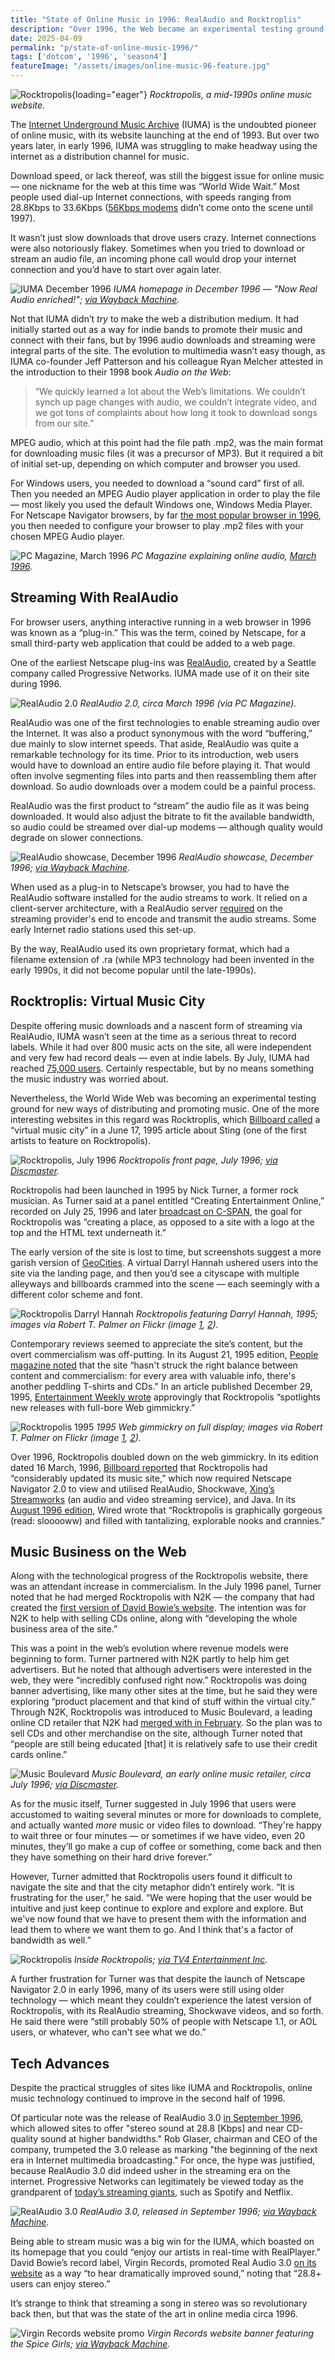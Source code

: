 ```yaml
---
title: "State of Online Music in 1996: RealAudio and Rocktroplis"
description: "Over 1996, the Web became an experimental testing ground for new ways of distributing and promoting music. RealAudio, Rocktropolis, Music Boulevard and IUMA were some of the leading sites."
date: 2025-04-09
permalink: "p/state-of-online-music-1996/"
tags: ['dotcom', '1996', 'season4']
featureImage: "/assets/images/online-music-96-feature.jpg"
---
```


![Rocktropolis](/assets/images/online-music-96-feature.jpg){loading="eager"}
*Rocktropolis, a mid-1990s online music website.*

The [Internet Underground Music Archive](/p/iuma-1994/) (IUMA) is the undoubted pioneer of online music, with its website launching at the end of 1993. But over two years later, in early 1996, IUMA was struggling to make headway using the internet as a distribution channel for music.

Download speed, or lack thereof, was still the biggest issue for online music — one nickname for the web at this time was “World Wide Wait.” Most people used dial-up Internet connections, with speeds ranging from 28.8Kbps to 33.6Kbps ([56Kbps modems](https://royal.pingdom.com/the-web-in-1996-1997/) didn’t come onto the scene until 1997). 

It wasn’t just slow downloads that drove users crazy. Internet connections were also notoriously flakey. Sometimes when you tried to download or stream an audio file, an incoming phone call would drop your internet connection and you’d have to start over again later. 

![IUMA December 1996](/assets/images/iuma-dec1996a.jpg)
*IUMA homepage in December 1996 — "Now Real Audio enriched!"; [via Wayback Machine](https://web.archive.org/web/19961219061645/http://www.iuma.com:80/).*

Not that IUMA didn’t *try* to make the web a distribution medium. It had initially started out as a way for indie bands to promote their music and connect with their fans, but by 1996 audio downloads and streaming were integral parts of the site. The evolution to multimedia wasn’t easy though, as IUMA co-founder Jeff Patterson and his colleague Ryan Melcher attested in the introduction to their 1998 book *Audio on the Web*:

> “We quickly learned a lot about the Web’s limitations. We couldn’t synch up page changes with audio, we couldn’t integrate video, and we got tons of complaints about how long it took to download songs from our site.”

MPEG audio, which at this point had the file path .mp2, was the main format for downloading music files (it was a precursor of MP3). But it required a bit of initial set-up, depending on which computer and browser you used. 

For Windows users, you needed to download a “sound card” first of all. Then you needed an MPEG Audio player application in order to play the file — most likely you used the default Windows one, Windows Media Player. For Netscape Navigator browsers, by far [the most popular browser in 1996](/p/1996-netscape-lays-the-groundwork-for-web-applications/), you then needed to configure your browser to play .mp2 files with your chosen MPEG Audio player.

![PC Magazine, March 1996](/assets/images/online-audio-march1996.jpg)
*PC Magazine explaining online audio, [March 1996](https://books.google.co.uk/books?id=E7p19YtI_Z4C&printsec=frontcover&source=gbs_ge_summary_r&cad=0#v=onepage&q&f=false).*

## Streaming With RealAudio

For browser users, anything interactive running in a web browser in 1996 was known as a “plug-in.” This was the term, coined by Netscape, for a small third-party web application that could be added to a web page. 

One of the earliest Netscape plug-ins was [RealAudio](https://web.archive.org/web/20120623012714/http://www.mcs.csueastbay.edu/~grewe/CS3520/HTML/WWWBrowsing/htmlapps.htm), created by a Seattle company called Progressive Networks. IUMA made use of it on their site during 1996.

![RealAudio 2.0](/assets/images/realaudio-20-march1996.jpg)
*RealAudio 2.0, circa March 1996 (via PC Magazine).*

RealAudio was one of the first technologies to enable streaming audio over the Internet. It was also a product synonymous with the word “buffering,” due mainly to slow internet speeds. That aside, RealAudio was quite a remarkable technology for its time. Prior to its introduction, web users would have to download an entire audio file before playing it. That would often involve segmenting files into parts and then reassembling them after download. So audio downloads over a modem could be a painful process. 

RealAudio was the first product to “stream” the audio file as it was being downloaded. It would also adjust the bitrate to fit the available bandwidth, so audio could be streamed over dial-up modems — although quality would degrade on slower connections. 

![RealAudio showcase, December 1996](/assets/images/realaudio-showcase-dec1996.jpg)
*RealAudio showcase, December 1996; [via Wayback Machine](https://web.archive.org/web/19961220175941/http://www.realaudio.com/hpproducts/ra3.0/index.html).*

When used as a plug-in to Netscape’s browser, you had to have the RealAudio software installed for the audio streams to work. It relied on a client-server architecture, with a RealAudio server [required](https://web.archive.org/web/19970711104010/http://www.real.com/prognet/) on the streaming provider's end to encode and transmit the audio streams. Some early Internet radio stations used this set-up. 

By the way, RealAudio used its own proprietary format, which had a filename extension of .ra (while MP3 technology had been invented in the early 1990s, it did not become popular until the late-1990s). 

## Rocktroplis: Virtual Music City

Despite offering music downloads and a nascent form of streaming via RealAudio, IUMA wasn’t seen at the time as a serious threat to record labels. While it had over 800 music acts on the site, all were independent and very few had record deals — even at indie labels. By July, IUMA had reached [75,000 users](https://web.archive.org/web/19961219062448/http://www.iuma.com/IUMA-2.0/pages/newfeat/). Certainly respectable, but by no means something the music industry was worried about. 

Nevertheless, the World Wide Web was becoming an experimental testing ground for new ways of distributing and promoting music. One of the more interesting websites in this regard was Rocktroplis, which [Billboard called](https://books.google.co.nz/books?id=8AsEAAAAMBAJ&lpg=PA58&ots=8ZTjFcWqsj&dq=rocktropolis.com%20website%20in%201996%20and%20founder%20nick%20turner&pg=PA58#v=onepage&q=rocktropolis&f=false) a “virtual music city” in a June 17, 1995 article about Sting (one of the first artists to feature on Rocktropolis).

![Rocktropolis, July 1996](/assets/images/rocktrop-800.jpg)
*Rocktropolis front page, July 1996; [via Discmaster](https://discmaster.textfiles.com/view/22241/CLUB9609.BIN/web/bilder/rocktrop.bmp).*

Rocktropolis had been launched in 1995 by Nick Turner, a former rock musician. As Turner said at a panel entitled “Creating Entertainment Online,” recorded on July 25, 1996 and later [broadcast on C-SPAN](https://www.c-span.org/video/?73883-1/creating-entertainment-online), the goal for Rocktropolis was “creating a place, as opposed to a site with a logo at the top and the HTML text underneath it.”

The early version of the site is lost to time, but screenshots suggest a more garish version of [GeoCities](/p/geocities-1995/). A virtual Darryl Hannah ushered users into the site via the landing page, and then you’d see a cityscape with multiple alleyways and billboards crammed into the scene — each seemingly with a different color scheme and font.

![Rocktropolis Darryl Hannah](/assets/images/rocktropolis-darryl-hannah.jpg)
*Rocktropolis featuring Darryl Hannah, 1995; images via Robert T. Palmer on Flickr (image [1](https://www.flickr.com/photos/fantasticplaces/5335087208/in/album-72157625647623257), [2](https://www.flickr.com/photos/fantasticplaces/5335087458/in/album-72157625647623257)).*

Contemporary reviews seemed to appreciate the site’s content, but the overt commercialism was off-putting. In its August 21, 1995 edition, [People magazine noted](https://web.archive.org/web/20150914020253/http://www.people.com/people/archive/article/0,,20101362,00.html) that the site “hasn't struck the right balance between content and commercialism: for every area with valuable info, there's another peddling T-shirts and CDs.” In an article published December 29, 1995, [Entertainment Weekly wrote](https://ew.com/article/1995/12/29/1995-best-worstmultimedia/) approvingly that Rocktropolis “spotlights new releases with full-bore Web gimmickry.” 

![Rocktropolis 1995](/assets/images/rocktropolis-1995-screenshots.jpg)
*1995 Web gimmickry on full display; images via Robert T. Palmer on Flickr (image [1](https://www.flickr.com/photos/fantasticplaces/5335086400/in/album-72157625647623257), [2](https://www.flickr.com/photos/fantasticplaces/5335087020/in/album-72157625647623257)).*

Over 1996, Rocktropolis doubled down on the web gimmickry. In its edition dated 16 March, 1996, [Billboard reported](https://books.google.co.nz/books?dq=rocktropolis.com+website+in+1996+and+founder+nick+turner&hl=en&id=YA8EAAAAMBAJ&lpg=PA84&ots=miDCqJIy2U&pg=PA84&sa=X&sig=ACfU3U2v46VI8om6u01yaBkD7v6-JjhoZg&source=bl&ved=2ahUKEwiHkOr1vs2EAxWMLUQIHYYPCDEQ6AF6BAgGEAE#v=onepage&q=rocktropolis.com%20website%20in%201996%20and%20founder%20nick%20turner&f=false) that Rocktropolis had “considerably updated its music site,” which now required Netscape Navigator 2.0 to view and utilised RealAudio, Shockwave, [Xing’s Streamworks](https://www.wired.com/1995/11/xing/) (an audio and video streaming service), and Java. In its [August 1996 edition](https://www.wired.com/1996/08/net-surf-42/), Wired wrote that “Rocktropolis is graphically gorgeous (read: slooooww) and filled with tantalizing, explorable nooks and crannies.”

## Music Business on the Web

Along with the technological progress of the Rocktropolis website, there was an attendant increase in commercialism. In the July 1996 panel, Turner noted that he had merged Rocktropolis with N2K — the company that had created the [first version of David Bowie’s website](/p/david-bowie-website-1995-1997/). The intention was for N2K to help with selling CDs online, along with “developing the whole business area of the site.”

This was a point in the web’s evolution where revenue models were beginning to form. Turner partnered with N2K partly to help him get advertisers. But he noted that although advertisers were interested in the web, they were “incredibly confused right now.” Rocktropolis was doing banner advertising, like many other sites at the time, but he said they were exploring “product placement and that kind of stuff within the virtual city.” Through N2K, Rocktropolis was introduced to Music Boulevard, a leading online CD retailer that N2K had [merged with in February](https://web.archive.org/web/20160305015154/http://www.thefreelibrary.com/NOW+OPEN!+MUSIC+BOULEVARD+AT+WWW.MUSICBLVD.COM+THE+INTERNET'S+LARGEST...-a017182281). So the plan was to sell CDs and other merchandise on the site, although Turner noted that “people are still being educated [that] it is relatively safe to use their credit cards online.”

![Music Boulevard](/assets/images/musicblv-july1996.jpg)
*Music Boulevard, an early online music retailer, circa July 1996; [via Discmaster](https://discmaster.textfiles.com/view/22241/CLUB9609.BIN/web/bilder/musicblv.bmp).*

As for the music itself, Turner suggested in July 1996 that users were accustomed to waiting several minutes or more for downloads to complete, and actually wanted *more* music or video files to download. “They're happy to wait three or four minutes — or sometimes if we have video, even 20 minutes, they’ll go make a cup of coffee or something, come back and then they have something on their hard drive forever.” 

However, Turner admitted that Rocktropolis users found it difficult to navigate the site and that the city metaphor didn’t entirely work. “It is frustrating for the user,” he said. “We were hoping that the user would be intuitive and just keep continue to explore and explore and explore. But we've now found that we have to present them with the information and lead them to where we want them to go. And I think that's a factor of bandwidth as well.”

![Rocktropolis](/assets/images/rocktropolis-detail.jpg)
*Inside Rocktropolis; [via TV4 Entertainment Inc](https://www.youtube.com/watch?v=ckuNjMpyOSY).*

A further frustration for Turner was that despite the launch of Netscape Navigator 2.0 in early 1996, many of its users were still using older technology — which meant they couldn’t experience the latest version of Rocktropolis, with its RealAudio streaming, Shockwave videos, and so forth. He said there were “still probably 50% of people with Netscape 1.1, or AOL users, or whatever, who can't see what we do.”

## Tech Advances

Despite the practical struggles of sites like IUMA and Rocktropolis, online music technology continued to improve in the second half of 1996. 

Of particular note was the release of RealAudio 3.0 [in September 1996](https://web.archive.org/web/19961220182550/http://www.realaudio.com/prognet/pr/3.0release.html), which allowed sites to offer "stereo sound at 28.8 [Kbps] and near CD-quality sound at higher bandwidths." Rob Glaser, chairman and CEO of the company, trumpeted the 3.0 release as marking "the beginning of the next era in Internet multimedia broadcasting." For once, the hype was justified, because RealAudio 3.0 did indeed usher in the streaming era on the internet. Progressive Networks can legitimately be viewed today as the grandparent of [today’s streaming giants](/p/2010s-decade-in-culture-tech/), such as Spotify and Netflix. 

![RealAudio 3.0](/assets/images/realaudio-3-1996.jpg)
*RealAudio 3.0, released in September 1996; [via Wayback Machine](https://web.archive.org/web/19961220181406/http://www.realaudio.com/products/player/index.html).*

Being able to stream music was a big win for the IUMA, which boasted on its homepage that you could “enjoy our artists in real-time with RealPlayer.” David Bowie’s record label, Virgin Records, promoted Real Audio 3.0 [on its website](https://web.archive.org/web/19970110040353/http://virginrecords.com/news.html) as a way “to hear dramatically improved sound,” noting that “28.8+ users can enjoy stereo.”

It’s strange to think that streaming a song in stereo was so revolutionary back then, but that was the state of the art in online media circa 1996.

![Virgin Records website promo](/assets/images/virgin-records-banner-1996.jpg)
*Virgin Records website banner featuring the Spice Girls; [via Wayback Machine](https://web.archive.org/web/19970110040353/http://virginrecords.com/news.html).*
